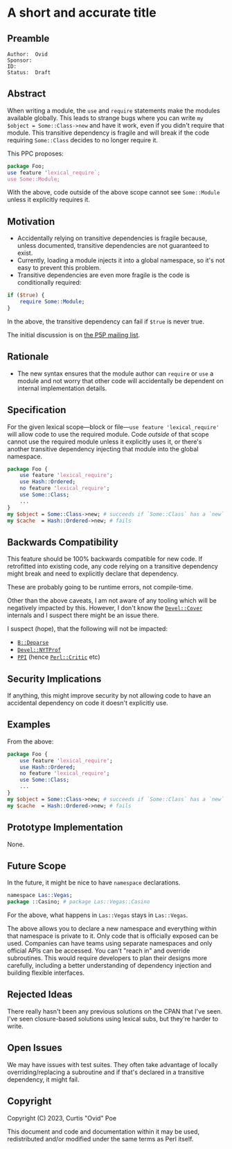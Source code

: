 # A short and accurate title

## Preamble

    Author:  Ovid
    Sponsor:
    ID:      
    Status:  Draft

## Abstract

When writing a module, the `use` and `require` statements make the modules
available globally. This leads to strange bugs where you can write
`my $object = Some::Class->new` and have it work, even if you didn't
require that module. This transitive dependency is fragile and will break
if the code requiring `Some::Class` decides to no longer require it.

This PPC proposes:

```perl
package Foo;
use feature 'lexical_require`;
use Some::Module;
```

With the above, code outside of the above scope cannot see `Some::Module` unless
it explicitly requires it.

## Motivation

* Accidentally relying on transitive dependencies is fragile because, unless
  documented, transitive dependencies are not guaranteed to exist.
* Currently, loading a module injects it into a global namespace, so it's not
  easy to prevent this problem.
* Transitive dependencies are even more fragile is the code is conditionally
  required:

```perl
if ($true) {
    require Some::Module;
}
```

In the above, the transitive dependency can fail if `$true` is never true.

The initial discussion is on [the P5P mailing
list](https://www.nntp.perl.org/group/perl.perl5.porters/2023/07/msg266678.html).

## Rationale

* The new syntax ensures that the module author can `require` or `use` a module and not
worry that other code will accidentally be dependent on internal implementation details.

## Specification

For the given lexical scope—block or file—`use feature 'lexical_require'` will
allow code to use the required module. Code _outside_ of that scope cannot use
the required module unless it explicitly uses it, or there's another
transitive dependency injecting that module into the global namespace.

```perl
package Foo {
    use feature 'lexical_require';
    use Hash::Ordered;
    no feature 'lexical_require';
    use Some::Class;
    ...
}
my $object = Some::Class->new; # succeeds if `Some::Class` has a `new` method
my $cache  = Hash::Ordered->new; # fails
```

## Backwards Compatibility

This feature should be 100% backwards compatible for new code. If retrofitted
into existing code, any code relying on a transitive dependency might break
and need to explicitly declare that dependency.

These are probably going to be runtime errors, not compile-time.

Other than the above caveats, I am not aware of any tooling which will be
negatively impacted by this. However, I don't know the
[`Devel::Cover`](https://metacpan.org/pod/Devel::Cover) internals and I
suspect there might be an issue there.

I suspect (hope), that the following will not be impacted:

* [`B::Deparse`](https://metacpan.org/pod/B::Deparse)
* [`Devel::NYTProf`](https://metacpan.org/pod/Devel::NYTProf)
* [`PPI`](https://metacpan.org/pod/PPI) (hence [`Perl::Critic`](https://metacpan.org/pod/Perl::Critic) etc)

## Security Implications

If anything, this might improve security by not allowing code to have an
accidental dependency on code it doesn't explicitly use.

## Examples

From the above:

```perl
package Foo {
    use feature 'lexical_require';
    use Hash::Ordered;
    no feature 'lexical_require';
    use Some::Class;
    ...
}
my $object = Some::Class->new; # succeeds if `Some::Class` has a `new` method
my $cache  = Hash::Ordered->new; # fails
```

## Prototype Implementation

None.

## Future Scope

In the future, it might be nice to have `namespace` declarations.

```perl
namespace Las::Vegas;
package ::Casino; # package Las::Vegas::Casino

```

For the above, what happens in `Las::Vegas` stays in `Las::Vegas`.

The above allows you to declare a new namespace and everything within that
namespace is private to it. Only code that is officially exposed can be used.
Companies can have teams using separate namespaces and only official APIs can
be accessed. You can't "reach in" and override subroutines. This would require
developers to plan their designs more carefully, including a better
understanding of dependency injection and building flexible interfaces.

## Rejected Ideas

There really hasn't been any previous solutions on the CPAN that I've seen.
I've seen closure-based solutions using lexical subs, but they're harder to
write.

## Open Issues

We may have issues with test suites. They often take advantage of locally
overriding/replacing a subroutine and if that's declared in a transitive
dependency, it might fail.

## Copyright

Copyright (C) 2023, Curtis "Ovid" Poe

This document and code and documentation within it may be used, redistributed and/or modified under the same terms as Perl itself.
